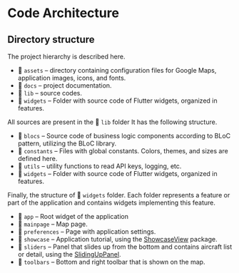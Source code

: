 # Code Architecture

## Directory structure

The project hierarchy is described here. 

* 📂 `assets` – directory containing configuration files for Google Maps, application images, icons, and fonts.
* 📂 `docs` – project documentation.
* 📂 `lib` – source codes.
* 📂 `widgets` – Folder with source code of Flutter widgets, organized in features.

All sources are present in the 📂 `lib` folder It has the following structure.

* 📂 `blocs` – Source code of business logic components according to BLoC pattern, utilizing the BLoC library.
* 📂 `constants` – Files with global constants. Colors, themes, and sizes are defined here.
* 📂 `utils` – utility functions to read API keys, logging, etc.
* 📂 `widgets` – Folder with source code of Flutter widgets, organized in features.

Finally, the structure of 📂 `widgets` folder. Each folder represents a feature or part of the application and contains widgets implementing this feature.

* 📂 `app` – Root widget of the application
* 📂 `mainpage` – Map page.
* 📂 `preferences` – Page with application settings.
* 📂 `showcase` – Application tutorial, using the [ShowcaseView](https://pub.dev/packages/showcaseview) package.
* 📂 `sliders` – Panel that slides up from the bottom and contains aircraft list or detail, using the [SlidingUpPanel](https://pub.dev/packages/sliding_up_panel).
* 📂 `toolbars` – Bottom and right toolbar that is shown on the map.
